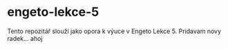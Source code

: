 # engeto-lekce-5
Tento repozitář slouží jako opora k výuce v Engeto Lekce 5.
Pridavam novy radek...
ahoj